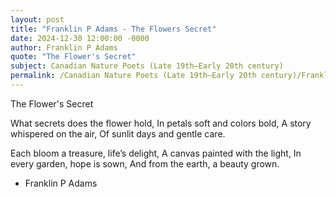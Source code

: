 ```yaml
---
layout: post
title: "Franklin P Adams - The Flowers Secret"
date: 2024-12-30 12:00:00 -0000
author: Franklin P Adams
quote: "The Flower's Secret"
subject: Canadian Nature Poets (Late 19th–Early 20th century)
permalink: /Canadian Nature Poets (Late 19th–Early 20th century)/Franklin P Adams/Franklin P Adams - The Flowers Secret
---
```


The Flower's Secret

What secrets does the flower hold,
In petals soft and colors bold,
A story whispered on the air,
Of sunlit days and gentle care.

Each bloom a treasure, life’s delight,
A canvas painted with the light,
In every garden, hope is sown,
And from the earth, a beauty grown.


- Franklin P Adams
